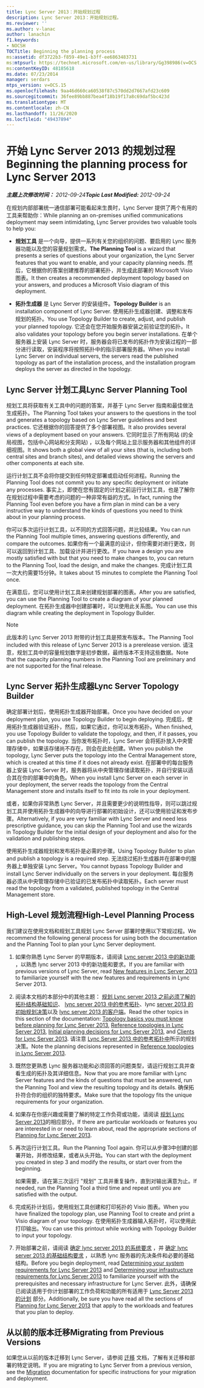 ```yaml
---
title: Lync Server 2013：开始规划过程
description: Lync Server 2013：开始规划过程。
ms.reviewer: ''
ms.author: v-lanac
author: lanachin
f1.keywords:
- NOCSH
TOCTitle: Beginning the planning process
ms:assetid: df3722b3-f859-49e1-b3ff-ee6863483731
ms:mtpsurl: https://technet.microsoft.com/en-us/library/Gg398986(v=OCS.15)
ms:contentKeyID: 48185618
ms.date: 07/23/2014
manager: serdars
mtps_version: v=OCS.15
ms.openlocfilehash: 9aa46d660ca60538f87c570dd2d7667afd23c609
ms.sourcegitcommit: 36fee89bb887bea4f18b19f17a8c69daf5bc423d
ms.translationtype: MT
ms.contentlocale: zh-CN
ms.lasthandoff: 11/26/2020
ms.locfileid: "49437894"
---
```

# <a name="beginning-the-planning-process-for-lync-server-2013"></a><span data-ttu-id="82066-103">开始 Lync Server 2013 的规划过程</span><span class="sxs-lookup"><span data-stu-id="82066-103">Beginning the planning process for Lync Server 2013</span></span>

<div data-xmlns="http://www.w3.org/1999/xhtml">

<div class="topic" data-xmlns="http://www.w3.org/1999/xhtml" data-msxsl="urn:schemas-microsoft-com:xslt" data-cs="https://msdn.microsoft.com/">

<div data-asp="https://msdn2.microsoft.com/asp">



</div>

<div id="mainSection">

<div id="mainBody"><span data-ttu-id="82066-104">

<span> </span></span><span class="sxs-lookup"><span data-stu-id="82066-104">

<span> </span></span></span>

<span data-ttu-id="82066-105">_**主题上次修改时间：** 2012-09-24_</span><span class="sxs-lookup"><span data-stu-id="82066-105">_**Topic Last Modified:** 2012-09-24_</span></span>

<span data-ttu-id="82066-106">在规划内部部署统一通信部署可能看起来生畏时，Lync Server 提供了两个有用的工具来帮助你：</span><span class="sxs-lookup"><span data-stu-id="82066-106">While planning an on-premises unified communications deployment may seem intimidating, Lync Server provides two valuable tools to help you:</span></span>

  - <span data-ttu-id="82066-107">**规划工具** 是一个向导，提供一系列有关您的组织的问题、要启用的 Lync 服务器功能以及您的容量规划需求。</span><span class="sxs-lookup"><span data-stu-id="82066-107">**The Planning Tool** is a wizard that presents a series of questions about your organization, the Lync Server features that you want to enable, and your capacity planning needs.</span></span> <span data-ttu-id="82066-108">然后，它根据你的答案创建推荐的部署拓扑，并生成此部署的 Microsoft Visio 图表。</span><span class="sxs-lookup"><span data-stu-id="82066-108">It then creates a recommended deployment topology based on your answers, and produces a Microsoft Visio diagram of this deployment.</span></span>

  - <span data-ttu-id="82066-109">**拓扑生成器** 是 Lync Server 的安装组件。</span><span class="sxs-lookup"><span data-stu-id="82066-109">**Topology Builder** is an installation component of Lync Server.</span></span> <span data-ttu-id="82066-110">使用拓扑生成器创建、调整和发布规划的拓扑。</span><span class="sxs-lookup"><span data-stu-id="82066-110">You use Topology Builder to create, adjust, and publish your planned topology.</span></span> <span data-ttu-id="82066-111">它还会在您开始服务器安装之前验证您的拓扑。</span><span class="sxs-lookup"><span data-stu-id="82066-111">It also validates your topology before you begin server installations.</span></span> <span data-ttu-id="82066-112">在单个服务器上安装 Lync Server 时，服务器会将已发布的拓扑作为安装过程的一部分进行读取，安装程序将按照拓扑中的指示部署服务器。</span><span class="sxs-lookup"><span data-stu-id="82066-112">When you install Lync Server on individual servers, the servers read the published topology as part of the installation process, and the installation program deploys the server as directed in the topology.</span></span>

<div>

## <a name="lync-server-planning-tool"></a><span data-ttu-id="82066-113">Lync Server 计划工具</span><span class="sxs-lookup"><span data-stu-id="82066-113">Lync Server Planning Tool</span></span>

<span data-ttu-id="82066-114">规划工具将获取有关工具中的问题的答案，并基于 Lync Server 指南和最佳做法生成拓扑。</span><span class="sxs-lookup"><span data-stu-id="82066-114">The Planning Tool takes your answers to the questions in the tool and generates a topology based on Lync Server guidelines and best practices.</span></span> <span data-ttu-id="82066-115">它还根据你的回答提供了多个部署视图。</span><span class="sxs-lookup"><span data-stu-id="82066-115">It also provides several views of a deployment based on your answers.</span></span> <span data-ttu-id="82066-116">它同时显示了所有网站 (的全局视图，包括中心网站和分支网站) ，以及每个网站上显示服务器和其他组件的详细视图。</span><span class="sxs-lookup"><span data-stu-id="82066-116">It shows both a global view of all your sites (that is, including both central sites and branch sites), and detailed views showing the servers and other components at each site.</span></span>

<span data-ttu-id="82066-117">运行计划工具不会将你提交到任何特定部署或启动任何进程。</span><span class="sxs-lookup"><span data-stu-id="82066-117">Running the Planning Tool does not commit you to any specific deployment or initiate any processes.</span></span> <span data-ttu-id="82066-118">事实上，即使在您有固定的计划之前运行计划工具，也是了解你在规划过程中需要考虑的问题的一种非常有益的方式。</span><span class="sxs-lookup"><span data-stu-id="82066-118">In fact, running the Planning Tool even before you have a firm plan in mind can be a very instructive way to understand the kinds of questions you need to think about in your planning process.</span></span>

<span data-ttu-id="82066-119">你可以多次运行计划工具，以不同的方式回答问题，并比较结果。</span><span class="sxs-lookup"><span data-stu-id="82066-119">You can run the Planning Tool multiple times, answering questions differently, and compare the outcomes.</span></span> <span data-ttu-id="82066-120">如果你有一个最满意的设计，但你需要对进行更改，则可以返回到计划工具、加载设计并进行更改。</span><span class="sxs-lookup"><span data-stu-id="82066-120">If you have a design you are mostly satisfied with but that you need to make changes to, you can return to the Planning Tool, load the design, and make the changes.</span></span> <span data-ttu-id="82066-121">完成计划工具一次大约需要15分钟。</span><span class="sxs-lookup"><span data-stu-id="82066-121">It takes about 15 minutes to complete the Planning Tool once.</span></span>

<span data-ttu-id="82066-122">在满意后，您可以使用计划工具来创建规划部署的图表。</span><span class="sxs-lookup"><span data-stu-id="82066-122">After you are satisfied, you can use the Planning Tool to create a diagram of your planned deployment.</span></span> <span data-ttu-id="82066-123">在拓扑生成器中创建部署时，可以使用此关系图。</span><span class="sxs-lookup"><span data-stu-id="82066-123">You can use this diagram while creating the deployment in Topology Builder.</span></span>

<div>


> [!NOTE]  
> <span data-ttu-id="82066-124">此版本的 Lync Server 2013 附带的计划工具是预发布版本。</span><span class="sxs-lookup"><span data-stu-id="82066-124">The Planning Tool included with this release of Lync Server 2013 is a prerelease version.</span></span> <span data-ttu-id="82066-125">请注意，规划工具中的容量规划数字是初步数据，最终版本不支持这些数据。</span><span class="sxs-lookup"><span data-stu-id="82066-125">Note that the capacity planning numbers in the Planning Tool are preliminary and are not supported for the final release.</span></span>



</div>

</div>

<div>

## <a name="lync-server-topology-builder"></a><span data-ttu-id="82066-126">Lync Server 拓扑生成器</span><span class="sxs-lookup"><span data-stu-id="82066-126">Lync Server Topology Builder</span></span>

<span data-ttu-id="82066-127">确定部署计划后，使用拓扑生成器开始部署。</span><span class="sxs-lookup"><span data-stu-id="82066-127">Once you have decided on your deployment plan, you use Topology Builder to begin deploying.</span></span> <span data-ttu-id="82066-128">完成后，使用拓扑生成器验证拓扑，然后，如果它通过，你可以发布拓扑。</span><span class="sxs-lookup"><span data-stu-id="82066-128">When finished, you use Topology Builder to validate the topology, and then, if it passes, you can publish the topology.</span></span> <span data-ttu-id="82066-129">当你发布拓扑时，Lync Server 会将拓扑放入中央管理存储中，如果该存储尚不存在，则会在此处创建。</span><span class="sxs-lookup"><span data-stu-id="82066-129">When you publish the topology, Lync Server puts the topology into the Central Management store, which is created at this time if it does not already exist.</span></span> <span data-ttu-id="82066-130">在部署中的每台服务器上安装 Lync Server 时，服务器将从中央管理存储读取拓扑，并自行安装以适合其在你的部署中的角色。</span><span class="sxs-lookup"><span data-stu-id="82066-130">When you install Lync Server on each server in your deployment, the server reads the topology from the Central Management store and installs itself to fit into its role in your deployment.</span></span>

<span data-ttu-id="82066-131">或者，如果你非常熟悉 Lync Server，并且需要更少的说明性指导，则可以跳过规划工具并使用拓扑生成器中的向导进行部署的初始设计，还可以使用验证和发布步骤。</span><span class="sxs-lookup"><span data-stu-id="82066-131">Alternatively, if you are very familiar with Lync Server and need less prescriptive guidance, you can skip the Planning Tool and use the wizards in Topology Builder for the initial design of your deployment and also for the validation and publishing steps.</span></span>

<span data-ttu-id="82066-132">使用拓扑生成器规划和发布拓扑是必需的步骤。</span><span class="sxs-lookup"><span data-stu-id="82066-132">Using Topology Builder to plan and publish a topology is a required step.</span></span> <span data-ttu-id="82066-133">无法绕过拓扑生成器并在部署中的服务器上单独安装 Lync Server。</span><span class="sxs-lookup"><span data-stu-id="82066-133">You cannot bypass Topology Builder and install Lync Server individually on the servers in your deployment.</span></span> <span data-ttu-id="82066-134">每台服务器必须从中央管理存储中已验证的已发布拓扑中读取拓扑。</span><span class="sxs-lookup"><span data-stu-id="82066-134">Each server must read the topology from a validated, published topology in the Central Management store.</span></span>

</div>

<div>

## <a name="high-level-planning-process"></a><span data-ttu-id="82066-135">High-Level 规划流程</span><span class="sxs-lookup"><span data-stu-id="82066-135">High-Level Planning Process</span></span>

<span data-ttu-id="82066-136">我们建议在使用文档和规划工具规划 Lync Server 部署时使用以下常规过程。</span><span class="sxs-lookup"><span data-stu-id="82066-136">We recommend the following general process for using both the documentation and the Planning Tool to plan your Lync Server deployment.</span></span>

1.  <span data-ttu-id="82066-137">如果你熟悉 Lync Server 的早期版本，请阅读 [Lync server 2013 中的新功能](lync-server-2013-new-features.md) ，以熟悉 lync server 2013 中的新功能和要求。</span><span class="sxs-lookup"><span data-stu-id="82066-137">If you are familiar with previous versions of Lync Server, read [New features in Lync Server 2013](lync-server-2013-new-features.md) to familiarize yourself with the new features and requirements in Lync Server 2013.</span></span>

2.  <span data-ttu-id="82066-138">阅读本文档的本部分中的其他主题： [规划 Lync server 2013 之前必须了解的拓扑结构基础知识](lync-server-2013-topology-basics-you-must-know-before-planning.md)、 [lync server 2013 中的参考拓扑](lync-server-2013-reference-topologies.md)、lync [server 2013 的初始规划决策](lync-server-2013-initial-planning-decisions.md)以及 [lync server 2013 的客户端](lync-server-2013-clients.md)。</span><span class="sxs-lookup"><span data-stu-id="82066-138">Read the other topics in this section of the documentation: [Topology basics you must know before planning for Lync Server 2013](lync-server-2013-topology-basics-you-must-know-before-planning.md), [Reference topologies in Lync Server 2013](lync-server-2013-reference-topologies.md), [Initial planning decisions for Lync Server 2013](lync-server-2013-initial-planning-decisions.md), and [Clients for Lync Server 2013](lync-server-2013-clients.md).</span></span> <span data-ttu-id="82066-139">请注意 [Lync Server 2013 中的参考拓扑中](lync-server-2013-reference-topologies.md)所示的规划决策。</span><span class="sxs-lookup"><span data-stu-id="82066-139">Note the planning decisions represented in [Reference topologies in Lync Server 2013](lync-server-2013-reference-topologies.md).</span></span>

3.  <span data-ttu-id="82066-140">既然您更熟悉 Lync 服务器功能和必须回答的问题类型，请运行规划工具并查看生成的拓扑及其详细信息。</span><span class="sxs-lookup"><span data-stu-id="82066-140">Now that you are more familiar with Lync Server features and the kinds of questions that must be answered, run the Planning Tool and view the resulting topology and its details.</span></span> <span data-ttu-id="82066-141">确保拓扑符合你的组织的独特要求。</span><span class="sxs-lookup"><span data-stu-id="82066-141">Make sure that the topology fits the unique requirements for your organization.</span></span>

4.  <span data-ttu-id="82066-142">如果存在你感兴趣或需要了解的特定工作负荷或功能，请阅读 [规划 Lync Server 2013](lync-server-2013-planning.md)的相应部分。</span><span class="sxs-lookup"><span data-stu-id="82066-142">If there are particular workloads or features you are interested in or need to learn about, read the appropriate sections of [Planning for Lync Server 2013](lync-server-2013-planning.md).</span></span>

5.  <span data-ttu-id="82066-143">再次运行计划工具。</span><span class="sxs-lookup"><span data-stu-id="82066-143">Run the Planning Tool again.</span></span> <span data-ttu-id="82066-144">你可以从步骤3中创建的部署开始，并修改结果，或者从头开始。</span><span class="sxs-lookup"><span data-stu-id="82066-144">You can start with the deployment you created in step 3 and modify the results, or start over from the beginning.</span></span>
    
    <span data-ttu-id="82066-145">如果需要，请在第三次运行 "规划" 工具并重复操作，直到对输出满意为止。</span><span class="sxs-lookup"><span data-stu-id="82066-145">If needed, run the Planning Tool a third time and repeat until you are satisfied with the output.</span></span>

6.  <span data-ttu-id="82066-146">完成拓扑计划后，使用规划工具创建和打印拓扑的 Visio 图表。</span><span class="sxs-lookup"><span data-stu-id="82066-146">When you have finalized the topology plan, use Planning Tool to create and print a Visio diagram of your topology.</span></span> <span data-ttu-id="82066-147">在使用拓扑生成器输入拓扑时，可以使用此打印输出。</span><span class="sxs-lookup"><span data-stu-id="82066-147">You can use this printout while working with Topology Builder to input your topology.</span></span>

7.  <span data-ttu-id="82066-148">开始部署之前，请阅读 [确定 lync server 2013 的系统要求](lync-server-2013-determining-your-system-requirements.md) ，并 [确定 lync server 2013 的基础结构要求](lync-server-2013-determining-your-infrastructure-requirements.md) ，以熟悉 lync 服务器的先决条件和必要的基础结构。</span><span class="sxs-lookup"><span data-stu-id="82066-148">Before you begin deployment, read [Determining your system requirements for Lync Server 2013](lync-server-2013-determining-your-system-requirements.md) and [Determining your infrastructure requirements for Lync Server 2013](lync-server-2013-determining-your-infrastructure-requirements.md) to familiarize yourself with the prerequisites and necessary infrastructure for Lync Server.</span></span> <span data-ttu-id="82066-149">此外，请确保已阅读适用于你计划部署的工作负荷和功能的所有适用于 [Lync Server 2013 的计划](lync-server-2013-planning.md) 部分。</span><span class="sxs-lookup"><span data-stu-id="82066-149">Additionally, be sure you have read all the sections of [Planning for Lync Server 2013](lync-server-2013-planning.md) that apply to the workloads and features that you plan to deploy.</span></span>

</div>

<div>

## <a name="migrating-from-previous-versions"></a><span data-ttu-id="82066-150">从以前的版本迁移</span><span class="sxs-lookup"><span data-stu-id="82066-150">Migrating from Previous Versions</span></span>

<span data-ttu-id="82066-151">如果您从以前的版本迁移到 Lync Server，请参阅 [迁移](migration.md) 文档，了解有关迁移和部署的特定说明。</span><span class="sxs-lookup"><span data-stu-id="82066-151">If you are migrating to Lync Server from a previous version, see the [Migration](migration.md) documentation for specific instructions for your migration and deployment.</span></span>

<span data-ttu-id="82066-152"></div>

</div>

<span> </span>

</div>

</div>

</span><span class="sxs-lookup"><span data-stu-id="82066-152"></div>

</div>

<span> </span>

</div>

</div>

</span></span></div>

